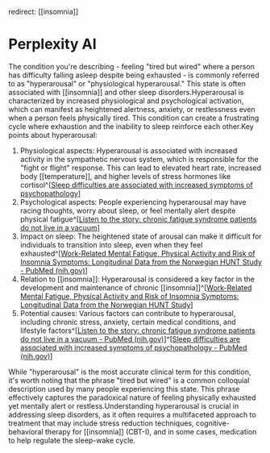 redirect: [[insomnia]]

# Perplexity AI
The condition you're describing - feeling "tired but wired" where a person has difficulty falling asleep despite being exhausted - is commonly referred to as "hyperarousal" or "physiological hyperarousal." This state is often associated with [[insomnia]] and other sleep disorders.Hyperarousal is characterized by increased physiological and psychological activation, which can manifest as heightened alertness, anxiety, or restlessness even when a person feels physically tired. This condition can create a frustrating cycle where exhaustion and the inability to sleep reinforce each other.Key points about hyperarousal:

1. Physiological aspects: Hyperarousal is associated with increased activity in the sympathetic nervous system, which is responsible for the "fight or flight" response. This can lead to elevated heart rate, increased body [[temperature]], and higher levels of stress hormones like cortisol^[[Sleep difficulties are associated with increased symptoms of psychopathology](https://pubmed.ncbi.nlm.nih.gov/24496489/)]
2. Psychological aspects: People experiencing hyperarousal may have racing thoughts, worry about sleep, or feel mentally alert despite physical fatigue^[[Listen to the story: chronic fatigue syndrome patients do not live in a vacuum](https://pubmed.ncbi.nlm.nih.gov/21212717/)]
3. Impact on sleep: The heightened state of arousal can make it difficult for individuals to transition into sleep, even when they feel exhausted^[[Work-Related Mental Fatigue, Physical Activity and Risk of Insomnia Symptoms: Longitudinal Data from the Norwegian HUNT Study - PubMed (nih.gov)](https://pubmed.ncbi.nlm.nih.gov/31307230/)]
4. Relation to [[insomnia]]: Hyperarousal is considered a key factor in the development and maintenance of chronic [[insomnia]]^[[Work-Related Mental Fatigue, Physical Activity and Risk of Insomnia Symptoms: Longitudinal Data from the Norwegian HUNT Study](https://pubmed.ncbi.nlm.nih.gov/31307230/)]
5. Potential causes: Various factors can contribute to hyperarousal, including chronic stress, anxiety, certain medical conditions, and lifestyle factors^[[Listen to the story: chronic fatigue syndrome patients do not live in a vacuum - PubMed (nih.gov)](https://pubmed.ncbi.nlm.nih.gov/21212717/)]^[[Sleep difficulties are associated with increased symptoms of psychopathology - PubMed (nih.gov)](https://pubmed.ncbi.nlm.nih.gov/24496489/)]

While "hyperarousal" is the most accurate clinical term for this condition, it's worth noting that the phrase "tired but wired" is a common colloquial description used by many people experiencing this state. This phrase effectively captures the paradoxical nature of feeling physically exhausted yet mentally alert or restless.Understanding hyperarousal is crucial in addressing sleep disorders, as it often requires a multifaceted approach to treatment that may include stress reduction techniques, cognitive-behavioral therapy for [[insomnia]] (CBT-I), and in some cases, medication to help regulate the sleep-wake cycle.